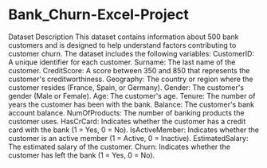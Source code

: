 # Bank_Churn-Excel-Project

Dataset Description
This dataset contains information about 500 bank customers and is designed to help understand factors contributing to customer churn. The dataset includes the following variables:
CustomerID: A unique identifier for each customer.
Surname: The last name of the customer.
CreditScore: A score between 350 and 850 that represents the customer's creditworthiness.
Geography: The country or region where the customer resides (France, Spain, or Germany).
Gender: The customer's gender (Male or Female).
Age: The customer's age.
Tenure: The number of years the customer has been with the bank.
Balance: The customer's bank account balance.
NumOfProducts: The number of banking products the customer uses.
HasCrCard: Indicates whether the customer has a credit card with the bank (1 = Yes, 0 = No).
IsActiveMember: Indicates whether the customer is an active member (1 = Active, 0 = Inactive).
EstimatedSalary: The estimated salary of the customer.
Churn: Indicates whether the customer has left the bank (1 = Yes, 0 = No).
